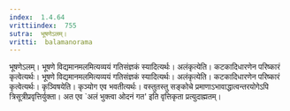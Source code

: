 ```yaml
---
index:  1.4.64
vrittiindex:  755
sutra:  भूषणेऽलम्।
vritti:  balamanorama 
---
```


भूषणेऽलम्। भूषणे विद्यमानमलमित्यव्ययं गतिसंज्ञकं स्यादित्यर्थः। अलंकृत्येति। कटकादिधारणेन परिष्कारं कृत्वेत्यर्थः। भूषणे विद्यमानमलमित्यव्ययं गतिसंज्ञकं स्यादित्यर्थः। अलंकृत्येति। कटकादिधारणेन परिष्कारं कृत्वेत्यर्थः। कृञ्विषयेति। कृञ्योग एव भवतीत्यर्थः। वस्तुतस्तु सङ्कोचे प्रमाणाऽभावाद्धात्वन्तरयोगेऽपि त्रिसूत्रीप्रवृत्तिर्युक्ता। अत एव `अलं भुक्त्वा ओदनं गत' इति वृत्तिकृता प्रत्युदाह्मतम्। 

